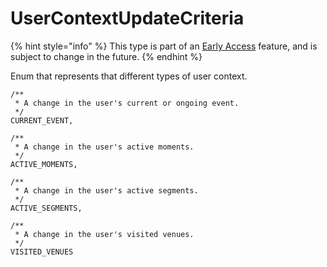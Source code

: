 # UserContextUpdateCriteria

{% hint style="info" %}
This type is part of an [Early Access](../../../appendix/feature-production-readiness.md) feature, and is subject to change in the future.
{% endhint %}

Enum that represents that different types of user context.

```
/**
 * A change in the user's current or ongoing event.
 */
CURRENT_EVENT,

/**
 * A change in the user's active moments.
 */
ACTIVE_MOMENTS,

/**
 * A change in the user's active segments.
 */
ACTIVE_SEGMENTS,

/**
 * A change in the user's visited venues.
 */
VISITED_VENUES
```
